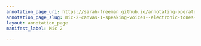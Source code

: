 ```yaml
---
annotation_page_uri: https://sarah-freeman.github.io/annotating-operator/annotations/mic-2-canvas-1-speaking-voices--electronic-tones-and-distortions.json
annotation_page_slug: mic-2-canvas-1-speaking-voices--electronic-tones-and-distortions
layout: annotation_page
manifest_label: Mic 2

---
```

